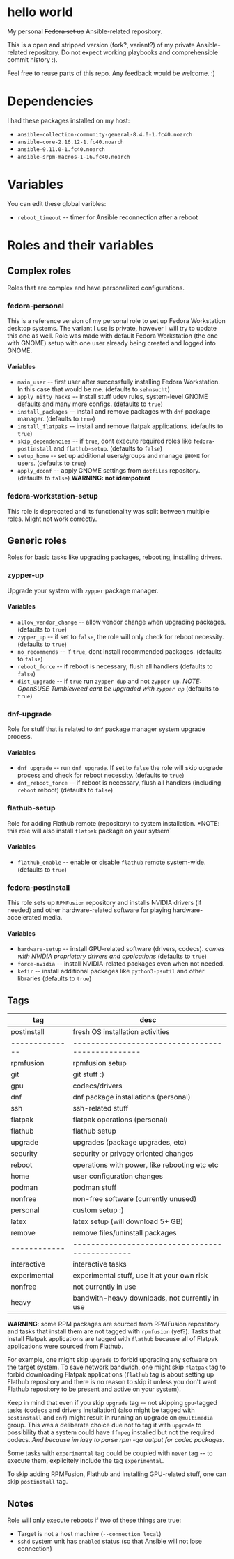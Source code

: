# hello world
My personal ~~Fedora set up~~ Ansible-related repository. 

This is a open and stripped version (fork?, variant?) of my private Ansible-related
repository. Do not expect working playbooks and comprehensible commit history :).

Feel free to reuse parts of this repo. Any feedback would be welcome. :)

# Dependencies
I had these packages installed on my host:
+ `ansible-collection-community-general-8.4.0-1.fc40.noarch`
+ `ansible-core-2.16.12-1.fc40.noarch`
+ `ansible-9.11.0-1.fc40.noarch`
+ `ansible-srpm-macros-1-16.fc40.noarch`

# Variables
You can edit these global varibles:
+ `reboot_timeout` -- timer for Ansible reconnection after a reboot

# Roles and their variables

## Complex roles
Roles that are complex and have personalized configurations.

### fedora-personal
This is a reference version of my personal role to set up Fedora Workstation
desktop systems. The variant I use is private, however I will try to update
this one as well. Role was made with default Fedora Workstation (the one with GNOME) setup with one user already being created and logged into GNOME.

#### Variables
+ `main_user` -- first user after successfully installing Fedora Workstation.
  In this case that would be me. (defaults to `sehnsucht`)
+ `apply_nifty_hacks` -- install stuff udev rules, system-level GNOME defaults
  and many more configs. (defaults to `true`)
+ `install_packages` -- install and remove packages with `dnf` package manager.
  (defaults to `true`)
+ `install_flatpaks` -- install and remove flatpak applications. (defaults to
  `true`)
+ `skip_dependencies` -- if `true`, dont execute required roles like `fedora-postinstall`
  and `flathub-setup`. (defaults to `false`)
+ `setup_home` -- set up additional users/groups and manage `$HOME` for users.
  (defaults to `true`)
+ `apply_dconf` -- apply GNOME settings from `dotfiles` repository.
  (defaults to `false`) **WARNING: not idempotent**

### fedora-workstation-setup
This role is deprecated and its functionality was split between multiple roles.
Might not work correctly.

## Generic roles
Roles for basic tasks like upgrading packages, rebooting, installing drivers.

### zypper-up
Upgrade your system with `zypper` package manager.

#### Variables
+ `allow_vendor_change` -- allow vendor change when upgrading packages.
  (defaults to `true`)
+ `zypper_up` -- if set to `false`, the role will only check for reboot necessity. 
  (defaults to `true`)
+ `no_recommends` -- if `true`, dont install recommended packages. (defaults to `false`)
+ `reboot_force` -- if reboot is necessary, flush all handlers  (defaults to `false`)
+ `dist_upgrade` -- if `true` run `zypper dup` and not `zypper up`. *NOTE:
  OpenSUSE Tumbleweed cant be upgraded with `zypper up`* (defaults to `true`)


### dnf-upgrade
Role for stuff that is related to `dnf` package manager system upgrade process.  

#### Variables
+ `dnf_upgrade` -- run `dnf upgrade`. If set to `false` the role will skip
  upgrade process and check for reboot necessity.  (defaults to `true`)
+ `dnf_reboot_force` -- if reboot is necessary, flush all handlers (including
  `reboot` reboot) (defaults to `false`)

### flathub-setup
Role for adding Flathub remote (repository) to system installation. *NOTE: this role
will also install `flatpak` package on your sytsem`

#### Variables
+ `flathub_enable` -- enable or disable `flathub` remote system-wide.
  (defaults to `true`)

### fedora-postinstall
This role sets up `RPMFusion` repository and installs NVIDIA drivers (if
needed) and other hardware-related software for playing hardware-accelerated
media.

#### Variables
+ `hardware-setup` -- install GPU-related software (drivers, codecs). *comes
  with NVIDIA proprietary drivers and appications* (defaults to `true`)
+ `force-nvidia` -- install NVIDIA-related packages even when not needed.
+ `kefir` -- install additional packages like `python3-psutil` and other
  libraries (defaults to `true`)

## Tags

| tag          | desc                                           |
| ------------ | ---------------------------------------------- |
| postinstall  | fresh OS installation activities               |
|--------------|------------------------------------------------|
| rpmfusion    | rpmfusion setup                                |
| git          | git stuff :)                                   |
| gpu          | codecs/drivers                                 |
| dnf          | dnf package installations (personal)           |
| ssh          | ssh-related stuff                              |
| flatpak      | flatpak operations (personal)                  |
| flathub      | flathub setup                                  |
| upgrade      | upgrades (package upgrades, etc)               |
| security     | security or privacy oriented changes           |
| reboot       | operations with power, like rebooting etc etc  |
| home         | user configuration changes                     |
| podman       | podman stuff                                   |
| nonfree      | non-free software (currently unused)           |
| personal     | custom setup :)                                |
| latex        | latex setup (will download 5+ GB)              |
| remove       | remove files/uninstall packages                |
| ------------ | ---------------------------------------------- |
| interactive  | interactive tasks                              |
| experimental | experimental stuff, use it at your own risk    |
| nonfree      | not currently in use                           |
| heavy        | bandwith-heavy downloads, not currently in use |

**WARNING**: some RPM packages are sourced from RPMFusion repostitory and tasks
that install them are not tagged with `rpmfusion` (yet?). Tasks that install
Flatpak applications are tagged with `flathub` because all of Flatpak
applications were sourced from Flathub.

For example, one might skip `upgrade` to forbid upgrading any software on the
target system. To save network bandwich, one might skip `flatpak` tag to forbid
downloading Flatpak applications (`flathub` tag is about setting up Flathub
repository and there is no reason to skip it unless you don't want Flathub
repository to be present and active on your system).

Keep in mind that even if you skip `upgrade` tag -- not skipping `gpu`-tagged
tasks (codecs and drivers installation) (also might be tagged with
`postinstall` and `dnf`) might result in running an upgrade on `@multimedia`
group. This was a deliberate choice due not to tag it with `upgrade` to
possibility that a system could have `ffmpeg` installed but not the required
codecs. *And because im lazy to parse rpm -qa output for codec packages.*

Some tasks with `experimental` tag could be coupled with `never` tag -- to
execute them, explicitely include the tag `experimental`.

To skip adding RPMFusion, Flathub and installing GPU-related stuff, one can
skip `postinstall` tag.

## Notes
Role will only execute reboots if two of these things are true:
+ Target is not a host machine (`--connection local`)
+ `sshd` system unit has `enabled` status (so that Ansible will not lose connection)
